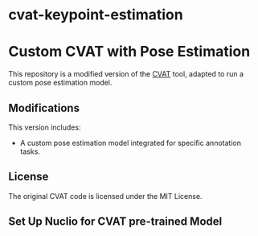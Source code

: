 # cvat-keypoint-estimation

# Custom CVAT with Pose Estimation

This repository is a modified version of the [CVAT](https://github.com/cvat-ai/cvat) tool, adapted to run a custom pose estimation model. 

## Modifications

This version includes:
- A custom pose estimation model integrated for specific annotation tasks.

## License

The original CVAT code is licensed under the MIT License.

## Set Up Nuclio for CVAT pre-trained Model

